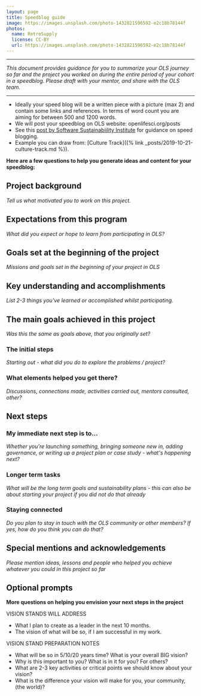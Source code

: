 ```yaml
---
layout: page
title: Speedblog guide
image: https://images.unsplash.com/photo-1432821596592-e2c18b78144f
photos:
  name: RetroSupply
  license: CC-BY
  url: https://images.unsplash.com/photo-1432821596592-e2c18b78144f
---
```



-----

_This document provides guidance for you to summarize your OLS journey so far and the project you worked on during the entire period of your cohort in a speedblog.  Please draft with your mentor, and share with the OLS team._

----

- Ideally your speed blog will be a written piece with a picture (max 2) and contain some links and references. In terms of word count you are aiming for between 500 and 1200 words.
- We will post your speedblog on OLS website: openlifesci.org/posts
- See this [post by Software Sustainabiility Institute](https://software.ac.uk/speed-blogging-and-tips-writing-speed-blog-post) for guidance on speed blogging.
- Example you can draw from: [Culture Track]({% link _posts/2019-10-21-culture-track.md %}). 

**Here are a few questions to help you generate ideas and content for your speedblog:**

## Project background
_Tell us what motivated you to work on this project._

## Expectations from this program  
_What did you expect or hope to learn from participating in OLS?_

## Goals set at the beginning of the project
_Missions and goals set in the beginning of your project in OLS_

## Key understanding and accomplishments
_List 2-3 things you've learned or accomplished whilst participating._

## The main goals achieved in this project 
_Was this the same as goals above, that you originally set?_

### The initial steps 
_Starting out - what did you do to explore the problems / project?_

### What elements helped you get there? 
_Discussions, connections made, activities carried out, mentors consulted, other?_

## Next steps

### My immediate next step is to... 
_Whether you're launching something, bringing someone new in, adding governance, or writing up a project plan or case study - what's happening next?_

### Longer term tasks
_What will be the long term goals and sustainability plans - this can also be about starting your project if you did not do that already_

### Staying connected
_Do you plan to stay in touch with the OLS community or other members? If yes, how do you think you can do that?_

## Special mentions and acknowledgements
_Please mention ideas, lessons and people who helped you achieve whatever you could in this project so far_

## Optional prompts

**More questions on helping you envision your next steps in the project**

VISION STANDS WILL ADDRESS

-   What I plan to create as a leader in the next 10 months.
-   The vision of what will be so, if I am successful in my work.

VISION STAND PREPARATION NOTES

-   What will be so in 5/10/20 years time? What is your overall BIG vision?
-   Why is this important to you? What is in it for you? For others?
-   What are 2-3 key activities or critical points we should know about your vision?
-   What is the difference your vision will make for you, your community, (the world)?
